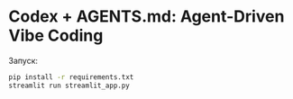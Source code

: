# Codex + AGENTS.md: Agent-Driven Vibe Coding

Запуск:
```bash
pip install -r requirements.txt
streamlit run streamlit_app.py
```
